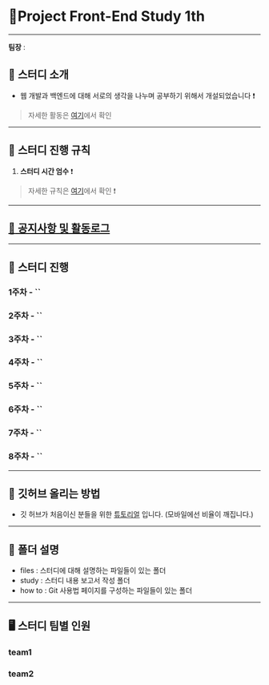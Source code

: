 # :palm_tree:Project Front-End Study 1th

---

**팀장** : `` ``


## 🎯 스터디 소개
-   웹 개발과 백엔드에 대해 서로의 생각을 나누며 공부하기 위해서 개설되었습니다 ❗️
> 자세한 활동은 [여기](files/activity.md)에서 확인
---

## :flower_playing_cards: 스터디 진행 규칙

1. **스터디 시간 엄수** ❗️
> 자세한 규칙은 [여기](files/rules.md)에서 확인 ❗️

---
## [:bell: 공지사항 및 활동로그](files/notices.md)
---

## 📅 스터디 진행

### 1주차 - **``** 
> 

### 2주차 - **``**
>

### 3주차 - **``**
>

### 4주차 - **``**
>

### 5주차 - **``**
>

### 6주차 - **``**
>

### 7주차 - **``**
>

### 8주차 - **``**
>
---

## 🙋 깃허브 올리는 방법

- 깃 허브가 처음이신 분들을 위한 [튜토리얼](https://pobsiz.github.io/Project_BackEndStudy/how_to/github/index.html) 입니다. (모바일에선 비율이 깨집니다.)
---
## :file_folder: 폴더 설명
- files : 스터디에 대해 설명하는 파일들이 있는 폴더
- study : 스터디 내용 보고서 작성 폴더
- how to : Git 사용법 페이지를 구성하는 파일들이 있는 폴더
---

## 🖥 스터디 팀별 인원

### team1

> 

### team2

> 



